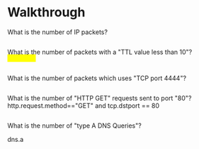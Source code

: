 # Walkthrough

What is the number of IP packets?

&#x20;

<figure><img src="https://camo.githubusercontent.com/af197ed9e41365d366e8f8cc4546b6bb5350833350188eea14ef80c05c6dae19/68747470733a2f2f692e696d6775722e636f6d2f4c347a5669715a2e706e67" alt=""><figcaption></figcaption></figure>

What is the number of packets with a "TTL value less than 10"?\
<mark style="color:yellow;">**`ip.ttl<10`**</mark>

&#x20;

<figure><img src="https://camo.githubusercontent.com/ad99d07075cf46691eb1da1f13e17a7961ab3ae986b2f57d082ed7c36b3ecb9f/68747470733a2f2f692e696d6775722e636f6d2f6f4168325168622e706e67" alt=""><figcaption></figcaption></figure>

What is the number of packets which uses "TCP port 4444"?\
&#x20;

<figure><img src="https://camo.githubusercontent.com/70566ea3ccbe2fbcf8bf25316be553d986578b6d6a2a67f0a6c5e4e94b96e9cb/68747470733a2f2f692e696d6775722e636f6d2f366c4b633841472e706e67" alt=""><figcaption></figcaption></figure>



What is the number of "HTTP GET" requests sent to port "80"?\
&#x20;http.request.method=="GET" and tcp.dstport == 80

&#x20;

<figure><img src="https://camo.githubusercontent.com/991106ad60b858451989f30881cd93e78a51041296d0daf0fd07c822afe4a993/68747470733a2f2f692e696d6775722e636f6d2f4d346d494374792e706e67" alt=""><figcaption></figcaption></figure>

What is the number of "type A DNS Queries"?

dns.a

&#x20;

<figure><img src="https://camo.githubusercontent.com/ba5e8af047a874de217fd929eb822ecae0431536d89961d20561a34a58e809f8/68747470733a2f2f692e696d6775722e636f6d2f746570555857752e706e67" alt=""><figcaption></figcaption></figure>
